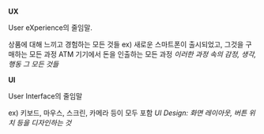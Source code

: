 **UX**

User eXperience의 줄임말.

상품에 대해 느끼고 경험하는 모든 것들
ex) 새로운 스마트폰이 출시되었고, 그것을 구매하는 모든 과정
ATM 기기에서 돈을 인출하는 모든 과정
_이러한 과정 속의 감정, 생각, 행동 그 모든 것들_

**UI**

User Interface의 줄임말

ex) 키보드, 마우스, 스크린, 카메라 등이 모두 포함
_UI Design: 화면 레이아웃, 버튼 위치 등을 디자인하는 것_
